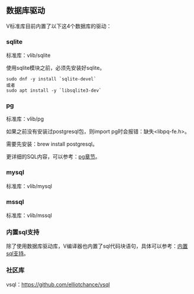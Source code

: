 ## 数据库驱动

V标准库目前内置了以下这4个数据库的驱动：

### sqlite

标准库：vlib/sqlite

使用sqlite模块之前，必须先安装好sqlite。

```shell
sudo dnf -y install `sqlite-devel`
或者
sudo apt install -y `libsqlite3-dev`
```

### pg

标准库：vlib/pg

如果之前没有安装过postgresql包，则import pg时会报错：缺失<libpq-fe.h>。

需要先安装：brew install postgresql。

更详细的SQL内容，可以参考：[pg章节](./pg.md)。

### mysql

标准库：vlib/mysql



### mssql

标准库：vlib/mssql



### 内置sql支持

除了使用数据库驱动库，V编译器也内置了sql代码块语句，具体可以参考：[内置sql支持](sql.md)。

### 社区库

vsql：https://github.com/elliotchance/vsql

